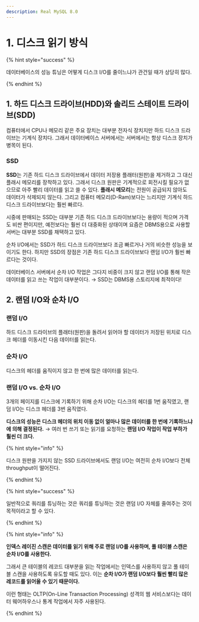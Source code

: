 ```yaml
---
description: Real MySQL 8.0
---
```


# 1. 디스크 읽기 방식

{% hint style="success" %}

데이터베이스의 성능 튜닝은 어떻게 디스크 I/O를 줄이느냐가 관건일 때가 상당히 많다.

{% endhint %}

## 1. 하드 디스크 드라이브(HDD)와 솔리드 스테이트 드라이브(SDD)

컴퓨터에서 CPU나 메모리 같은 주요 장치는 대부분 전자식 장치지만 하드 디스크 드라이브는 기계식 장치다. 그래서 데이터베이스 서버에서는 서버에서는 항상 디스크 장치가 병목이 된다.

### SSD

**SSD**는 기존 하드 디스크 드라이브에서 데이터 저장용 플래터(원판)을 제거하고 그 대신 플래시 메모리를 장착하고 있다. 그래서 디스크 원판은 기계적으로 회전시킬 필요가 없으므로 아주 빨리 데이터를 읽고 쓸 수 있다. **플래시 메모리**는 전원이 공급되지 않아도 데이터가 삭제되지 않는다. 그리고 컴퓨터 메모리(D-Ram)보다는 느리지만 기계식 하드 디스크 드라이브보다는 훨씬 빠르다.

시중에 판매되는 SSD는 대부분 기존 하드 디스크 드라이브보다는 용량이 적으며 가격도 비싼 편이지만, 예전보다는 훨씬 더 대중화된 상태이며 요즘은 DBMS용으로 사용할 서버는 대부분 SSD를 채택하고 있다.

순차 I/O에서는 SSD가 하드 디스크 드라이브보다 조금 빠르거나 거의 비슷한 성능을 보이기도 한다. 하지만 SSD의 장점은 기존 하드 디스크 드라이브보다 랜덤 I/O가 훨씬 빠르다는 것이다.

데이터베이스 서버에서 순차 I/O 작업은 그다지 비중이 크지 않고 랜덤 I/O를 통해 작은 데이터를 읽고 쓰는 작업이 대부분이다. → SSD는 DBMS용 스토리지에 최적이다!

## 2. 랜덤 I/O와 순차 I/O

### 랜덤 I/O

하드 디스크 드라이브의 플래터(원판)을 돌려서 읽어야 할 데이터가 저장된 위치로 디스크 헤더를 이동시킨 다음 데이터를 읽는다.

### 순차 I/O

디스크의 헤더를 움직이지 않고 한 번에 많은 데이터를 읽는다.

### 랜덤 I/O vs. 순차 I/O

3개의 페이지를 디스크에 기록하기 위해 순차 I/O는 디스크의 헤더를 1번 움직였고, 랜덤 I/O는 디스크 헤더를 3번 움직였다.

**디스크의 성능은 디스크 헤더의 위치 이동 없이 얼마나 많은 데이터를 한 번에 기록하느냐에 의해 결정된다.** → 여러 번 쓰기 또는 읽기를 요청하는 **랜덤 I/O 작업이 작업 부하가 훨씬 더 크다.**

{% hint style="info" %}

디스크 원판을 가지지 않는 SSD 드라이브에서도 랜덤 I/O는 여전히 순차 I/O보다 전체 throughput이 떨어진다.

{% endhint %}

{% hint style="success" %}

일반적으로 쿼리를 튜닝하는 것은 쿼리를 튜닝하는 것은 랜덤 I/O 자체를 줄여주는 것이 목적이라고 할 수 있다.

{% endhint %}

{% hint style="info" %}

**인덱스 레이진 스캔은 데이터를 읽기 위해 주로 랜덤 I/O를 사용하며, 풀 테이블 스캔은 순차 I/O를 사용한다.**

그래서 큰 테이블의 레코드 대부분을 읽는 작업에서는 인덱스를 사용하지 않고 풀 테이블 스캔을 사용하도록 유도할 때도 있다. 이는 **순차 I/O가 랜덤 I/O보다 훨씬 빨리 많은 레코드를 읽어올 수 있기 때문이다.**

이런 형태는 OLTP(On-Line Transaction Processing) 성격의 웹 서비스보다는 데이터 웨어하우스나 통계 작업에서 자주 사용된다.

{% endhint %}
